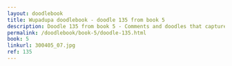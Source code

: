 ```yaml
---
layout: doodlebook
title: Wupadupa doodlebook - doodle 135 from book 5
description: Doodle 135 from book 5 - Comments and doodles that capture the essence of this event  
permalink: /doodlebook/book-5/doodle-135.html
book: 5
linkurl: 300405_07.jpg
ref: 135
---	  
```

																																																																							